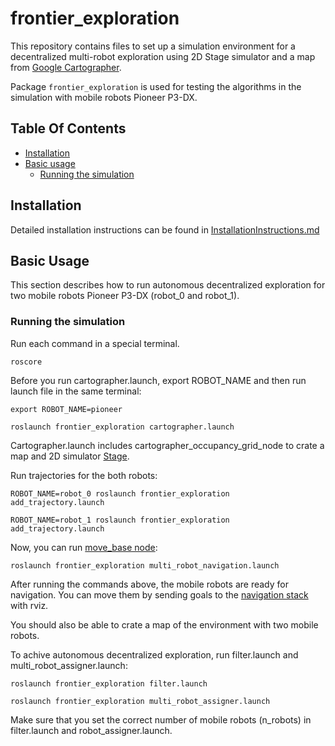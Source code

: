# frontier_exploration

This repository contains files to set up a simulation environment for a decentralized multi-robot exploration using 2D Stage simulator and a map from [Google Cartographer](https://github.com/googlecartographer). 

Package ```frontier_exploration``` is used for testing the algorithms in the simulation with mobile robots Pioneer P3-DX. 

## Table Of Contents

- [Installation](#Installation)
- [Basic usage](#BasicUsage)
  * [Running the simulation](#Running)

## <a name="Installation"></a> Installation
Detailed installation instructions can be found in [InstallationInstructions.md](https://github.com/larics/decentralised_multi_robot_exploration/blob/master/InstallationInstructions.md)

## <a name="BasicUsage"></a> Basic Usage
This section describes how to run autonomous decentralized exploration for two mobile robots Pioneer P3-DX (robot_0 and robot_1).

### <a name="Running"></a> Running the simulation
Run each command in a special terminal.

```roscore```

Before you run cartographer.launch, export ROBOT_NAME and then run launch file in the same terminal:

```export ROBOT_NAME=pioneer```

```roslaunch frontier_exploration cartographer.launch```

Cartographer.launch includes cartographer_occupancy_grid_node to crate a map and  2D simulator [Stage](http://wiki.ros.org/stage).

Run trajectories for the both robots:

```ROBOT_NAME=robot_0 roslaunch frontier_exploration add_trajectory.launch ```

```ROBOT_NAME=robot_1 roslaunch frontier_exploration add_trajectory.launch ```


Now, you can run [move_base node](http://wiki.ros.org/move_base):

```roslaunch frontier_exploration multi_robot_navigation.launch```

After running the commands above, the mobile robots are ready for navigation. You can move them by sending goals to the  [navigation stack](http://wiki.ros.org/navigation/Tutorials/Using%20rviz%20with%20the%20Navigation%20Stack) with rviz.

You should also be able to crate a map of the environment with two mobile robots. 

To achive autonomous decentralized exploration, run filter.launch and multi_robot_assigner.launch:

```roslaunch frontier_exploration filter.launch```

```roslaunch frontier_exploration multi_robot_assigner.launch```

Make sure that you set the correct number of mobile robots (n_robots) in filter.launch and robot_assigner.launch.

